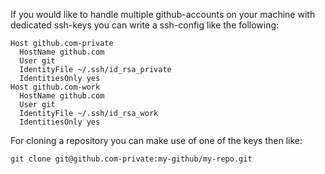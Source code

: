 If you would like to handle multiple github-accounts on your machine with dedicated ssh-keys you can write a ssh-config like the following:

```shell
Host github.com-private
  HostName github.com
  User git
  IdentityFile ~/.ssh/id_rsa_private
  IdentitiesOnly yes
Host github.com-work
  HostName github.com
  User git
  IdentityFile ~/.ssh/id_rsa_work
  IdentitiesOnly yes
```

For cloning a repository you can make use of one of the keys then like:

`git clone git@github.com-private:my-github/my-repo.git`
